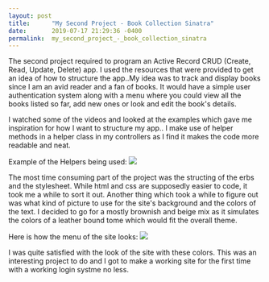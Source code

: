 ```yaml
---
layout: post
title:      "My Second Project - Book Collection Sinatra"
date:       2019-07-17 21:29:36 -0400
permalink:  my_second_project_-_book_collection_sinatra
---
```



The second project required to program an Active Record  CRUD (Create, Read, Update, Delete) app. I used the resources that were provided to get an idea of how to structure the app..My idea was to track and display books since I am an avid reader and a fan of books. It would have a simple user authentication system along with a menu where you could view all the books listed so far, add new ones or look and edit the book's details.

I watched some of the videos and looked at the examples which gave me inspiration for  how I want to structure my app.. I make use of helper methods in a helper class in my controllers as I find it makes the code more readable and neat.

Example of the Helpers being used: ![](https://i.imgur.com/8On9k06.jpg)

The most time consuming part of the project was the structing of the erbs and the stylesheet. While html and css are supposedly easier to code, it took me a while to sort it out. Another thing which took a while to figure out was what kind of picture to use for the site's background and the colors of the text. I decided to go for a mostly brownish and beige mix as it simulates the colors of a leather bound tome which would fit the overall theme. 

Here is how the menu of the site looks: ![](https://i.imgur.com/40I3Qka.png)

I was quite satisfied with the look of the site with these colors. This was an interesting project to do and I got to make a working site for the first time with a working login systme no less.



